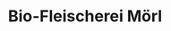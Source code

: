 ---
title: "Bio-Fleischerei Mörl"
url: /doberschau-gaussig/bio-fleischerei-moerl/
shop: Metzgerei
---